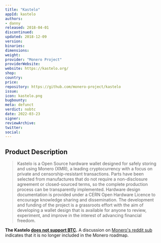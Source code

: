 ```yaml
---
title: "Kastelo"
appId: kastelo
authors:
- danny
released: 2018-04-01
discontinued: 
updated: 2018-12-09
version: 
binaries: 
dimensions: 
weight: 
provider: "Monero Project"
providerWebsite: 
website: https://kastelo.org/
shop: 
country: 
price: 
repository: https://github.com/monero-project/kastelo
issue: 
icon: kastelo.png
bugbounty: 
meta: defunct
verdict: nobtc
date: 2022-03-23
signer: 
reviewArchive: 
twitter: 
social:   
---
```


## Product Description 

> Kastelo is a Open Source hardware wallet designed for safely storing and using Monero (XMR), a leading cryptocurrency with a focus on private and censorship-resistant transactions. Parts have been selected from manufactures that do not require a non-disclosure agreement or closed-sourced terms, so the complete production process can be transparently implemented. Hardware design documentation is provided under a CERN Open Hardware Licence to encourage knowledge sharing and dissemination. The development and funding of the project is a grassroots effort with the aim of developing a wallet design that is available for anyone to review, experiment, and improve in the interest of advancing financial freedom.

**The Kastelo [does not support BTC](https://github.com/monero-project/kastelo/issues/31).** A discussion on [Monero's reddit sub](https://old.reddit.com/r/Monero/comments/ikt5ln/i_think_its_time_we_talked_about_kastelo/) indicates that it is no longer included in the Monero roadmap.
